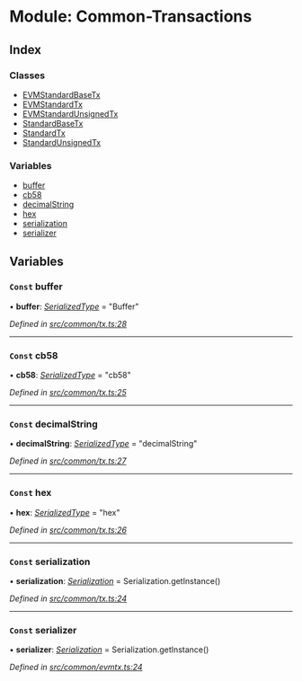 # Module: Common-Transactions

## Index

### Classes

- [EVMStandardBaseTx](../classes/common_transactions.evmstandardbasetx)
- [EVMStandardTx](../classes/common_transactions.evmstandardtx)
- [EVMStandardUnsignedTx](../classes/common_transactions.evmstandardunsignedtx)
- [StandardBaseTx](../classes/common_transactions.standardbasetx)
- [StandardTx](../classes/common_transactions.standardtx)
- [StandardUnsignedTx](../classes/common_transactions.standardunsignedtx)

### Variables

- [buffer](common_transactions#const-buffer)
- [cb58](common_transactions#const-cb58)
- [decimalString](common_transactions#const-decimalstring)
- [hex](common_transactions#const-hex)
- [serialization](common_transactions#const-serialization)
- [serializer](common_transactions#const-serializer)

## Variables

### `Const` buffer

• **buffer**: _[SerializedType](utils_serialization#serializedtype)_ = "Buffer"

_Defined in [src/common/tx.ts:28](https://github.com/chain4travel/caminojs/blob/3883166/src/common/tx.ts#L28)_

---

### `Const` cb58

• **cb58**: _[SerializedType](utils_serialization#serializedtype)_ = "cb58"

_Defined in [src/common/tx.ts:25](https://github.com/chain4travel/caminojs/blob/3883166/src/common/tx.ts#L25)_

---

### `Const` decimalString

• **decimalString**: _[SerializedType](utils_serialization#serializedtype)_ = "decimalString"

_Defined in [src/common/tx.ts:27](https://github.com/chain4travel/caminojs/blob/3883166/src/common/tx.ts#L27)_

---

### `Const` hex

• **hex**: _[SerializedType](utils_serialization#serializedtype)_ = "hex"

_Defined in [src/common/tx.ts:26](https://github.com/chain4travel/caminojs/blob/3883166/src/common/tx.ts#L26)_

---

### `Const` serialization

• **serialization**: _[Serialization](../classes/utils_serialization.serialization)_ = Serialization.getInstance()

_Defined in [src/common/tx.ts:24](https://github.com/chain4travel/caminojs/blob/3883166/src/common/tx.ts#L24)_

---

### `Const` serializer

• **serializer**: _[Serialization](../classes/utils_serialization.serialization)_ = Serialization.getInstance()

_Defined in [src/common/evmtx.ts:24](https://github.com/chain4travel/caminojs/blob/3883166/src/common/evmtx.ts#L24)_
